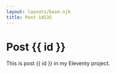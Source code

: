 ```yaml
---
layout: layouts/base.njk
title: Post 14535
---
```


# Post {{ id }}

This is post {{ id }} in my Eleventy project.

